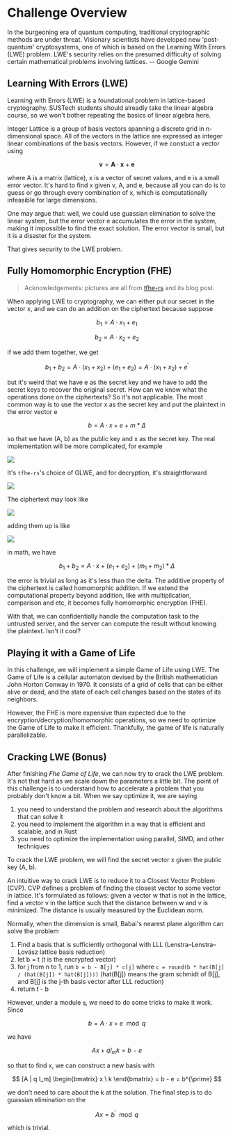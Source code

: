 # Challenge Overview

In the burgeoning era of quantum computing, traditional cryptographic methods are under threat. 
Visionary scientists have developed new 'post-quantum' cryptosystems, one of which is based on 
the Learning With Errors (LWE) problem. LWE's security relies on the presumed difficulty of solving
certain mathematical problems involving lattices.  -- Google Gemini

## Learning With Errors (LWE)

Learning with Errors (LWE) is a foundational problem in lattice-based cryptography. SUSTech students
should alreadly take the linear algebra course, so we won't bother repeating the basics of linear algebra here.

Integer Lattice is a group of basis vectors spanning a discrete grid in n-dimensional space. All of the vectors
in the lattice are expressed as integer linear combinations of the basis vectors. However, if we constuct a vector
using

$$
\mathbf{v} = \mathbf{A} \cdot \mathbf{x} + \mathbf{e}
$$

where A is a matrix (lattice), x is a vector of secret values, and e is a small error vector. It's hard to find x 
given v, A, and e, because all you can do is to guess or go through every combination of x, which is computationally 
infeasible for large dimensions.

One may argue that: well, we could use guassian elimination to solve the linear system, but the error vector e
accumulates the error in the system, making it impossible to find the exact solution. The error vector is small,
but it is a disaster for the system.

That gives security to the LWE problem.

## Fully Homomorphic Encryption (FHE)

> Acknowledgements: pictures are all from [tfhe-rs](https://docs.zama.ai/tfhe-rs) and its blog post.

When applying LWE to cryptography, we can either put our secret in the vector x, and we can do an addition on the ciphertext
because suppose

$$
    b_1 = A \cdot x_1 + e_1
$$

$$
    b_2 = A \cdot x_2 + e_2
$$

if we add them together, we get

$$
    b_1 + b_2 = A \cdot (x_1 + x_2) + (e_1 + e_2) = A \cdot (x_1 + x_2) + e^{\prime}
$$

but it's weird that we have e as the secret key and we have to add the secret keys to recover the original secret.
How can we know what the operations done on the ciphertexts? So it's not applicable. The most common way is to use the
vector x as the secret key and put the plaintext in the error vector e

$$
    b = A \cdot x + e + m * \Delta
$$

so that we have (A, b) as the public key and x as the secret key. The real implementation will be more complicated, for example

![](https://cdn.prod.website-files.com/622ef9de9152c97467eac748/6734ce8356f7618c99eca317_626beffc06ae641cb1dc6078_GLWE_encryption.png)

It's `tfhe-rs`'s choice of GLWE, and for decryption, it's straightforward

![](https://cdn.prod.website-files.com/622ef9de9152c97467eac748/6734ce8356f7618c99eca314_626bf01306ae64175cdc611a_GLWE_decryption.png)

The ciphertext may look like

![](https://cdn.prod.website-files.com/622ef9de9152c97467eac748/6734ce8356f7618c99eca2f9_626bf08f2e754fa2b3537f09_GLWE_encoding_coefficient.png)

adding them up is like

![](https://cdn.prod.website-files.com/622ef9de9152c97467eac748/62754a57b2e64bf8df5c8b47_LWE_encode_msb_ADD.png)

in math, we have

$$
    b_1 + b_2 = A \cdot x + (e_1 + e_2) + (m_1 + m_2) * \Delta
$$

the error is trivial as long as it's less than the delta. The additive property of the ciphertext is called homomorphic addition.
If we extend the computational property beyond addition, like with multiplication, comparison and etc, it becomes fully homomorphic
encryption (FHE).

With that, we can confidentially handle the computation task to the untrusted server, and the server can compute the result without 
knowing the plaintext. Isn't it cool?

## Playing it with a Game of Life

In this challenge, we will implement a simple Game of Life using LWE. The Game of Life is a cellular automaton devised by the British
mathematician John Horton Conway in 1970. It consists of a grid of cells that can be either alive or dead, and the state of each cell 
changes based on the states of its neighbors.

However, the FHE is more expensive than expected due to the encryption/decryption/homomorphic operations, so we need to optimize the
Game of Life to make it efficient. Thankfully, the game of life is naturally parallelizable.

## Cracking LWE (Bonus)

After finishing _Fhe Game of Life_, we can now try to crack the LWE problem. It's not that hard as we scale down the parameters a little
bit. The point of this challenge is to understand how to accelerate a problem that you probably don't know a bit. When we say optimize it,
we are saying
1. you need to understand the problem and research about the algorithms that can solve it
2. you need to implement the algorithm in a way that is efficient and scalable, and in Rust
3. you need to optimize the implementation using parallel, SIMD, and other techniques

To crack the LWE problem, we will find the secret vector x given the public key (A, b).

An intuitive way to crack LWE is to reduce it to a Closest Vector Problem (CVP). CVP defines a problem of finding the closest vector
to some vector in lattice. It's formulated as follows: given a vector w that is not in the lattice, find a vector v in the lattice such
that the distance between w and v is minimized. The distance is usually measured by the Euclidean norm.

Normally, when the dimension is small, Babai's nearest plane algorithm can solve the problem
1. Find a basis that is sufficiently orthogonal with LLL (Lenstra–Lenstra–Lovász lattice basis reduction)
2. let b = t (t is the encrypted vector)
3. for j from n to 1, run `b = b - B[j] * c[j]` where `c = round(b * hat(B[j] / (hat(B[j]) * hat(B[j])))` 
    (hat(B[j]) means the gram schmidt of B[j], and B[j] is the j-th basis vector after LLL reduction)
4. return t - b

However, under a module `q`, we need to do some tricks to make it work. Since

$$
    b = A \cdot x + e \mod q
$$

we have

$$
    A x + q I_m k = b - e
$$

so that to find x, we can construct a new basis with

$$
    [A | q I_m] \begin{bmatrix} x \ k \end{bmatrix} = b - e = b^{\prime}
$$

we don't need to care about the k at the solution. The final step is to do guassian elimination on the 

$$
    A x = b^{\prime} \mod q
$$

which is trivial.